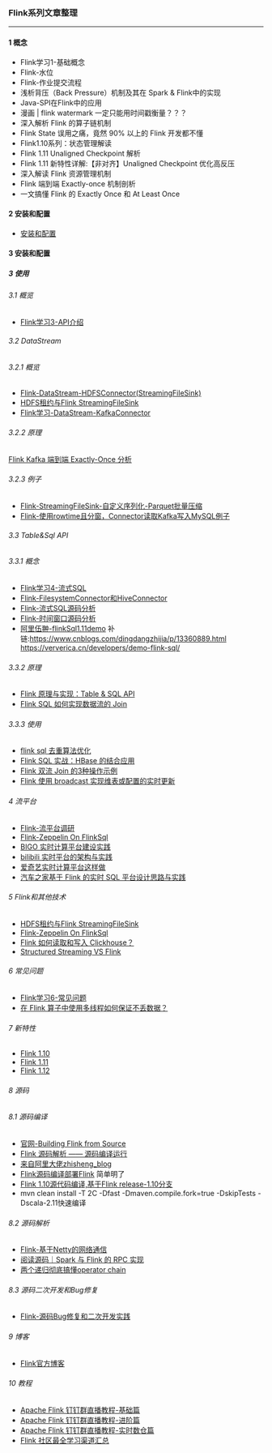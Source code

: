 

###  Flink系列文章整理
<hr></hr>
 
#### 1 概念
* Flink学习1-基础概念
* Flink-水位
* Flink-作业提交流程
* 浅析背压（Back Pressure）机制及其在 Spark & Flink中的实现
* Java-SPI在Flink中的应用
* 漫画 | flink watermark 一定只能用时间戳衡量？？？
* 深入解析 Flink 的算子链机制
* Flink State 误用之痛，竟然 90% 以上的 Flink 开发都不懂
* Flink1.10系列：状态管理解读
* Flink 1.11 Unaligned Checkpoint 解析
* Flink 1.11 新特性详解:【非对齐】Unaligned Checkpoint 优化高反压
* 深入解读 Flink 资源管理机制
* Flink 端到端 Exactly-once 机制剖析
* 一文搞懂 Flink 的 Exactly Once 和 At Least Once

#### 2 安装和配置
*  [安装和配置](https://blog.csdn.net/baichoufei90/article/details/82884554)

#### 3 安装和配置
##### 3 使用
###### 3.1 概览
*  [Flink学习3-API介绍](https://blog.csdn.net/baichoufei90/article/details/82891909)

###### 3.2 DataStream
###### 3.2.1 概览
* [Flink-DataStream-HDFSConnector(StreamingFileSink)](https://blog.csdn.net/baichoufei90/article/details/104009350)
* [HDFS租约与Flink StreamingFileSink](https://blog.csdn.net/baichoufei90/article/details/104860008)
* [Flink学习-DataStream-KafkaConnector](https://blog.csdn.net/baichoufei90/article/details/104009237)
###### 3.2.2 原理
[Flink Kafka 端到端 Exactly-Once 分析](https://ververica.cn/developers/flink-kafka-end-to-end-exactly-once-analysis/)
###### 3.2.3 例子
* [Flink-StreamingFileSink-自定义序列化-Parquet批量压缩](https://blog.csdn.net/baichoufei90/article/details/104749504)
* [Flink-使用rowtime且分窗，Connector读取Kafka写入MySQL例子](https://blog.csdn.net/baichoufei90/article/details/102747748)

###### 3.3 Table&Sql API
###### 3.3.1 概念
* [Flink学习4-流式SQL](https://blog.csdn.net/baichoufei90/article/details/101054148)
* [Flink-FilesystemConnector和HiveConnector](https://blog.csdn.net/baichoufei90/article/details/107832306)
* [Flink-流式SQL源码分析](https://blog.csdn.net/baichoufei90/article/details/105633161)
* [Flink-时间窗口源码分析](https://blog.csdn.net/baichoufei90/article/details/105603180)
* [阿里伍翀-flinkSql1.11demo](https://github.com/wuchong/flink-sql-demo)
补链:https://www.cnblogs.com/dingdangzhijia/p/13360889.html
    https://ververica.cn/developers/demo-flink-sql/

###### 3.3.2 原理
* [Flink 原理与实现：Table & SQL API](https://mp.weixin.qq.com/s/Dah2qUQefkBSjWhepCPGUQ)
* [Flink SQL 如何实现数据流的 Join](https://mp.weixin.qq.com/s/5_fino7Iup1qsgjMe45l2g)

######  3.3.3 使用
* [flink sql 去重算法优化](http://apache-flink.147419.n8.nabble.com/flink-sql-td2012.html#a2031)
* [Flink SQL 实战：HBase 的结合应用](https://mp.weixin.qq.com/s/jp-ayqUcGHHhtQppYN3Vuw)
* [Flink 双流 Join 的3种操作示例](https://mp.weixin.qq.com/s/vTAkUrPfO4DW1qOzJ-Zs4A)
* [Flink 使用 broadcast 实现维表或配置的实时更新](https://mp.weixin.qq.com/s/AM7otprJTV7MIJglw_CwiA)

######  4 流平台
* [Flink-流平台调研](https://blog.csdn.net/baichoufei90/article/details/105112922)
* [Flink-Zeppelin On FlinkSql](https://blog.csdn.net/baichoufei90/article/details/105294787)
* [BIGO 实时计算平台建设实践](https://mp.weixin.qq.com/s/-Wt6sroE-IeTQF_nwbv-HA)
* [bilibili 实时平台的架构与实践](https://mp.weixin.qq.com/s/Y7EyLRYA2U29ElBYATKksA)
* [爱奇艺实时计算平台这样做](https://mp.weixin.qq.com/s/IayYmMJaXorjzSVYDMjo1w)
* [汽车之家基于 Flink 的实时 SQL 平台设计思路与实践](https://mp.weixin.qq.com/s/pj2iVvNcQH-4O03nmw0vzg)

######  5 Flink和其他技术
* [HDFS租约与Flink StreamingFileSink](https://blog.csdn.net/baichoufei90/article/details/104860008)
* [Flink-Zeppelin On FlinkSql](https://blog.csdn.net/baichoufei90/article/details/105294787)
* [Flink 如何读取和写入 Clickhouse？](https://mp.weixin.qq.com/s/BhjpGlfJ9WH1M_7ilfw6aQ)
* [Structured Streaming VS Flink](https://mp.weixin.qq.com/s/F7jHlcc-91bUbCNx50hXww)

######  6 常见问题
* [Flink学习6-常见问题](https://blog.csdn.net/baichoufei90/article/details/102718487)
* [在 Flink 算子中使用多线程如何保证不丢数据？](https://mp.weixin.qq.com/s/YWKw8jhTdaDoppkcoYYf7g)

###### 7 新特性
* [Flink 1.10](https://www.jianshu.com/p/475e7fe0fe58)
* [Flink 1.11](https://blog.csdn.net/baichoufei90/article/details/107466523)
* [Flink 1.12](https://mp.weixin.qq.com/s/fKYfzJe37i3DiQft9k7Dow)

###### 8 源码
###### 8.1 源码编译
* [官网-Building Flink from Source](https://ci.apache.org/projects/flink/flink-docs-release-1.10/flinkDev/building.html)
* [Flink 源码解析 —— 源码编译运行](https://www.jianshu.com/p/ac01fb5c98b6)
* [来自阿里大佬zhisheng_blog](https://blog.csdn.net/StephenLu0422/article/details/86699864)
* [Flink源码编译部署Flink](https://blog.csdn.net/m0_37690267/article/details/104212134)
   简单明了
* [Flink 1.10源代码编译,基于Flink release-1.10分支](https://blog.csdn.net/m0_37690267/article/details/104212134)
* mvn clean install -T 2C -Dfast -Dmaven.compile.fork=true -DskipTests -Dscala-2.11快速编译
###### 8.2 源码解析
* [Flink-基于Netty的网络通信](https://blog.csdn.net/yanghua_kobe/article/details/54233945)
* [阅读源码｜Spark 与 Flink 的 RPC 实现](https://mp.weixin.qq.com/s/8G0FzHS1xVOOODOXlZ4Yrw)
* [两个递归彻底搞懂operator chain](https://mp.weixin.qq.com/s/VFEztiseulHvWfBiD0zcng)
###### 8.3 源码二次开发和Bug修复
* [Flink-源码Bug修复和二次开发实践](https://blog.csdn.net/baichoufei90/article/details/111128172)

###### 9 博客
* [Flink官方博客](https://flink.apache.org/blog/)
###### 10 教程
* [Apache Flink 钉钉群直播教程-基础篇](https://ververica.cn/developers/flink-training-course-basics/)
* [Apache Flink 钉钉群直播教程-进阶篇](https://ververica.cn/developers/flink-training-course-advanced/)
* [Apache Flink 钉钉群直播教程-实时数仓篇](https://ververica.cn/developers/flink-training-course-data-warehouse/)
* [Flink 社区最全学习渠道汇总](https://mp.weixin.qq.com/s/JpoGfR7nNdUWD9Al6DeJeg)















